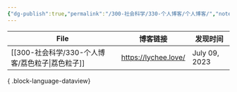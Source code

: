 ```yaml
---
{"dg-publish":true,"permalink":"/300-社会科学/330-个人博客/个人博客/","noteIcon":""}
---
```


| File                                | 博客链接                 | 发现时间          |
| ----------------------------------- | -------------------- | ------------- |
| [[300-社会科学/330-个人博客/荔色粒子\|荔色粒子]] | https://lychee.love/ | July 09, 2023 |

{ .block-language-dataview}